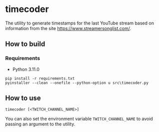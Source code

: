 # timecoder
The utility to generate timestamps for the last YouTube stream based on information from the site https://www.streamersonglist.com/.

## How to build
### Requirements
* Python 3.11.0

```shell
pip install -r requirements.txt
pyinstaller --clean --onefile --python-option u src\timecoder.py
```

## How to use
```shell
timecoder [<TWITCH_CHANNEL_NAME>]
```
You can also set the environment variable `TWITCH_CHANNEL_NAME` to avoid passing an argument to the utility.
